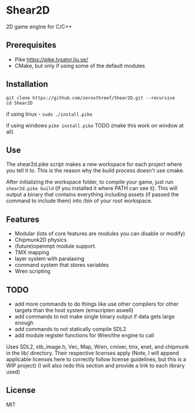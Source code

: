 # Shear2D
2D game engine for C/C++

## Prerequisites
* Pike https://pike.lysator.liu.se/
* CMake, but only if using some of the default modules

## Installation
```
git clone https://github.com/zeroxthreef/Shear2D.git --recursive
cd Shear2D
```

if using linux -
``sudo ./install.pike``

if using windows
``pike install.pike`` TODO (make this work on window at all)

## Use
The shear2d.pike script makes a new workspace for each project where you tell it to. This is the reason why the build process doesn't use cmake.

After initializing the workspace folder, to compile your game, just run ``shear2d.pike build`` (if you installed it where PATH can see it). This will output a binary that contains everything including assets (if passed the command to include them) into /bin of your root workspace.

## Features
* Modular (lots of core features are modules you can disable or modify)
* Chipmunk2D physics
* (future)openmpt module support.
* TMX mapping
* layer system with paralaxing
* command system that stores variables
* Wren scripting

## TODO
* add more commands to do things like use other compilers for other targets than the host system (emscripten aswell)
* add commands to not make single binary output if data gets large enough
* add commands to not statically compile SDL2
* add module register functions for Wren/the engine to call


Uses SDL2, stb_image.h, Vec, Map, Wren, cmixer, tmx, enet, and chipmunk in the lib/ directory. Their respective licenses apply
(Note, I will append applicable licenses here to correctly follow license guidelines, but this is a WIP project)
(I will also redo this section and provide a link to each library used)

## License
MIT